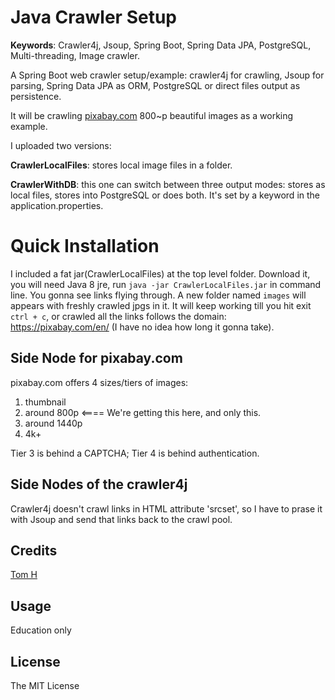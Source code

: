 # Java Crawler Setup

**Keywords**: Crawler4j, Jsoup, Spring Boot, Spring Data JPA, PostgreSQL, Multi-threading, Image crawler.

A Spring Boot web crawler setup/example:  crawler4j for crawling, Jsoup for parsing, Spring Data JPA as ORM, PostgreSQL or direct files output as persistence.

It will be crawling [pixabay.com](https://pixabay.com/) 800~p beautiful images as a working example.

I uploaded two versions: 

**CrawlerLocalFiles**: stores local image files in a folder.

**CrawlerWithDB**: this one can switch between three output modes: stores as local files, stores into PostgreSQL or does both. It's set by a keyword in the application.properties.


# Quick Installation

I included a fat jar(CrawlerLocalFiles) at the top level folder. Download it, you will need Java 8 jre, run `java -jar CrawlerLocalFiles.jar` in command line. You gonna see links flying through. A new folder named `images` will appears with freshly crawled jpgs in it. It will keep working till you hit exit `ctrl + c`, or crawled all the links follows the domain: https://pixabay.com/en/ (I have no idea how long it gonna take). 


## Side Node for pixabay.com

pixabay.com offers 4 sizes/tiers of images:

1. thumbnail 
2. around 800p  <==== We're getting this here, and only this.
3. around 1440p
4. 4k+

Tier 3 is behind a CAPTCHA; Tier 4 is behind authentication.


## Side Nodes of the crawler4j

Crawler4j doesn't crawl links in HTML attribute 'srcset', so I have to prase it with Jsoup and send that links back to the crawl pool. 


## Credits

[Tom H](http://www.saturnringstation.com/portfolio)

## Usage

Education only

## License

The MIT License
